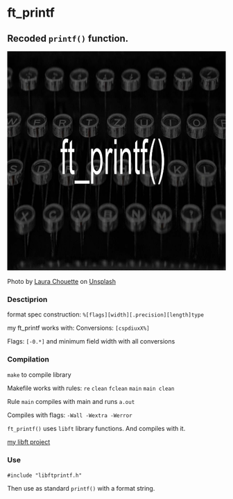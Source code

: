 # ft_printf

## Recoded `printf()` function.
<img src="./image.jpg" width="960" height="505">

<span>Photo by <a href="https://unsplash.com/@laurachouette?utm_source=unsplash&amp;utm_medium=referral&amp;utm_content=creditCopyText">Laura Chouette</a> on <a href="/s/photos/typewriter?utm_source=unsplash&amp;utm_medium=referral&amp;utm_content=creditCopyText">Unsplash</a></span>

### Desctiprion

 format spec construction:
 `%[flags][width][.precision][length]type`

 my ft_printf works with:
 Conversions:	`[cspdiuxX%]`
 
 Flags:			`[-0.*]` and minimum field width with all conversions

### Compilation

`make` to compile library

Makefile works with rules: `re` `clean` `fclean` `main` `main clean`

Rule `main` compiles with main and runs `a.out`

Compiles with flags: `-Wall -Wextra -Werror`

`ft_printf()` uses `libft` library functions. And compiles with it.

[my libft project](https://github.com/kukinpower/libft)

### Use

`#include "libftprintf.h"`

Then use as standard `printf()` with a format string.